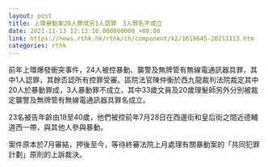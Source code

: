 ```yaml
---
layout: post
title: 上環暴動案20人罪成另1人認罪　3人罪名不成立
date: 2021-11-13 12:13:18.000000000 +08:00
link: https://news.rthk.hk/rthk/ch/component/k2/1619645-20211113.htm
categories: rthk
---
```


前年上環爆發衝突事件，24人被控暴動、襲警及無牌管有無線電通訊器具罪，其中1人認罪，其餘否認所有控罪受審。區院法官陳仲衡於西九龍裁判法院裁定其中20人於暴動罪成，3人暴動罪不成立，其中33歲文員及20歲理髮師另外分別被裁定襲警及無牌管有無線電通訊器具罪名成立。

23名被告年齡由18至40歲，他們被控前年7月28日在西邊街和皇后街之間近德輔道西一帶，與其他人參與暴動。

案件原本於7月審結，押後至今，等待終審法院上月處理有關暴動案的「共同犯罪計劃」原則的上訴裁決。
